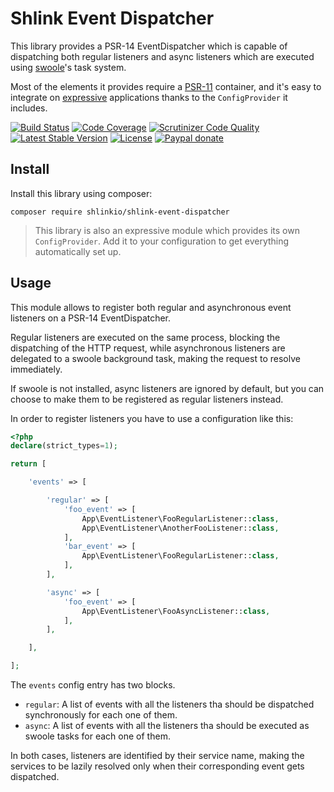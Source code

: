 # Shlink Event Dispatcher

This library provides a PSR-14 EventDispatcher which is capable of dispatching both regular listeners and async listeners which are executed using [swoole](https://www.swoole.co.uk/)'s task system.

Most of the elements it provides require a [PSR-11](https://www.php-fig.org/psr/psr-11/) container, and it's easy to integrate on [expressive](https://github.com/zendframework/zend-expressive) applications thanks to the `ConfigProvider` it includes.

[![Build Status](https://img.shields.io/travis/shlinkio/shlink-event-dispatcher.svg?style=flat-square)](https://travis-ci.org/shlinkio/shlink-event-dispatcher)
[![Code Coverage](https://img.shields.io/scrutinizer/coverage/g/shlinkio/shlink-event-dispatcher.svg?style=flat-square)](https://scrutinizer-ci.com/g/shlinkio/shlink-event-dispatcher/?branch=master)
[![Scrutinizer Code Quality](https://img.shields.io/scrutinizer/g/shlinkio/shlink-event-dispatcher.svg?style=flat-square)](https://scrutinizer-ci.com/g/shlinkio/shlink-event-dispatcher/?branch=master)
[![Latest Stable Version](https://img.shields.io/github/release/shlinkio/shlink-event-dispatcher.svg?style=flat-square)](https://packagist.org/packages/shlinkio/shlink-event-dispatcher)
[![License](https://img.shields.io/github/license/shlinkio/shlink-event-dispatcher.svg?style=flat-square)](https://github.com/shlinkio/shlink-event-dispatcher/blob/master/LICENSE)
[![Paypal donate](https://img.shields.io/badge/Donate-paypal-blue.svg?style=flat-square&logo=paypal&colorA=aaaaaa)](https://acel.me/donate)

## Install

Install this library using composer:

    composer require shlinkio/shlink-event-dispatcher

> This library is also an expressive module which provides its own `ConfigProvider`. Add it to your configuration to get everything automatically set up.

## Usage

This module allows to register both regular and asynchronous event listeners on a PSR-14 EventDispatcher.

Regular listeners are executed on the same process, blocking the dispatching of the HTTP request, while asynchronous listeners are delegated to a swoole background task, making the request to resolve immediately.

If swoole is not installed, async listeners are ignored by default, but you can choose to make them to be registered as regular listeners instead.

In order to register listeners you have to use a configuration like this:

```php
<?php
declare(strict_types=1);

return [

    'events' => [

        'regular' => [
            'foo_event' => [
                App\EventListener\FooRegularListener::class,
                App\EventListener\AnotherFooListener::class,
            ],
            'bar_event' => [
                App\EventListener\FooRegularListener::class,
            ],
        ],

        'async' => [
            'foo_event' => [
                App\EventListener\FooAsyncListener::class,
            ],
        ],

    ],

];
```

The `events` config entry has two blocks.

* `regular`: A list of events with all the listeners tha should be dispatched synchronously for each one of them.
* `async`: A list of events with all the listeners tha should be executed as swoole tasks for each one of them.

In both cases, listeners are identified by their service name, making the services to be lazily resolved only when their corresponding event gets dispatched.
